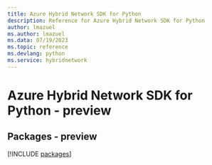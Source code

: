 ```yaml
---
title: Azure Hybrid Network SDK for Python
description: Reference for Azure Hybrid Network SDK for Python
author: lmazuel
ms.author: lmazuel
ms.data: 07/19/2023
ms.topic: reference
ms.devlang: python
ms.service: hybridnetwork
---
```

# Azure Hybrid Network SDK for Python - preview
## Packages - preview
[!INCLUDE [packages](hybrid-network-index.md)]